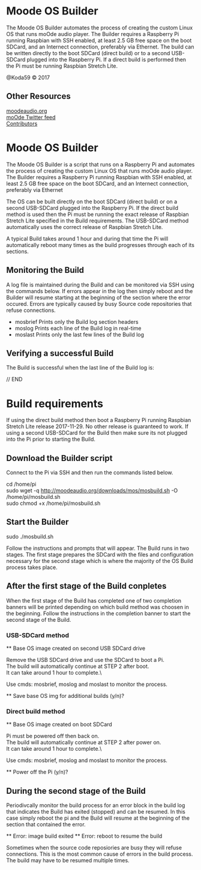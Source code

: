 # Moode OS Builder

The Moode OS Builder automates the process of creating the custom Linux OS that runs moOde audio player. The Builder requires a Raspberry Pi running Raspbian with SSH enabled, at least 2.5 GB free space on the boot SDCard, and an Internect connection, preferably via Ethernet. The build can be written directly to the boot SDCard (direct build) or to a second USB-SDCard plugged into the Raspberry Pi. If a direct build is performed then the Pi must be running Raspbian Stretch Lite.

@Koda59 © 2017

## Other Resources
[moodeaudio.org](http://moodeaudio.org)\
[moOde Twitter feed](http://twitter.com/MoodeAudio)\
[Contributors](https://github.com/moode-player/moode/blob/master/www/CONTRIBS.html)

# Moode OS Builder

The Moode OS Builder is a script that runs on a Raspberry Pi and automates the process of creating the custom Linux OS that runs moOde audio player. The Builder requires a Raspberry Pi running Raspbian with SSH enabled, at least 2.5 GB free space on the boot SDCard, and an Internect connection, preferably via Ethernet

The OS can be built directly on the boot SDCard (direct build) or on a second USB-SDCard plugged into the Raspberry Pi. If the direct build method is used then the Pi must be running the exact release of Raspbian Stretch Lite specified in the Build requirements. The USB-SDCard method automatically uses the correct release of Raspbian Stretch Lite.

A typical Build takes around 1 hour and during that time the Pi will automatically reboot many times as the build progresses through each of its sections. 

## Monitoring the Build

A log file is maintained during the Build and can be monitored via SSH using the commands below. If errors appear in the log then simply reboot and the Builder will resume starting at the beginning of the section where the error occured. Errors are typically caused by busy Source code repositories that refuse connections.

- mosbrief	Prints only the Build log section headers
- moslog	Prints each line of the Build log in real-time
- moslast	Prints only the last few lines of the Build log

## Verifying a successful Build

The Build is successful when the last line of the Build log is:

// END

# Build requirements

If using the direct build method then boot a Raspberry Pi running Raspbian Stretch Lite release 2017-11-29. No other release is guaranteed to work. If using a second USB-SDCard for the Build then make sure its not plugged into the Pi prior to starting the Build.

## Download the Builder script

Connect to the Pi via SSH and then run the commands listed below.

cd /home/pi<br>
sudo wget -q http://moodeaudio.org/downloads/mos/mosbuild.sh -O /home/pi/mosbuild.sh<br>
sudo chmod +x /home/pi/mosbuild.sh

## Start the Builder

sudo ./mosbuild.sh

Follow the instructions and prompts that will appear. The Build runs in two stages. The first stage prepares the SDCard with the files and configuration necessary for the second stage which is where the majority of the OS Build process takes place.

## After the first stage of the Build conpletes

When the first stage of the Build has completed one of two completion banners will be printed depending on which build method was choosen in the beginning. Follow the instructions in the completion banner to start the second stage of the Build.

### USB-SDCard method

** Base OS image created on second USB SDCard drive

Remove the USB SDCard drive and use the SDCard to boot a Pi.\
The build will automatically continue at STEP 2 after boot.\
It can take around 1 hour to complete.\

Use cmds: mosbrief, moslog and moslast to monitor the process.

** Save base OS img for additional builds (y/n)? 

### Direct build method

** Base OS image created on boot SDCard

Pi must be powered off then back on.\
The build will automatically continue at STEP 2 after power on.\
It can take around 1 hour to complete.\

Use cmds: mosbrief, moslog and moslast to monitor the process.

** Power off the Pi (y/n)? 

## During the second stage of the Build

Periodivcally monitor the build process for an error block in the build log that indicates the Build has exited (stopped) and can be resumed. In this case simply reboot the pi and the Build will resume at the beginning of the section that contained the error. 

** Error: image build exited
** Error: reboot to resume the build

Sometimes when the source code reposiories are busy they will refuse connections. This is the most common cause of errors in the build process. The build may have to be resumed multiple times.

